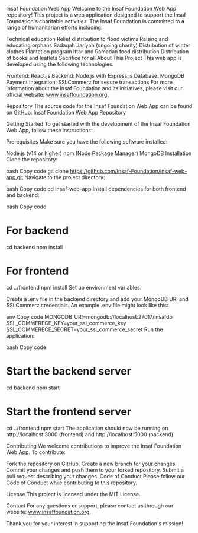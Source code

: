 Insaf Foundation Web App
Welcome to the Insaf Foundation Web App repository! This project is a web application designed to support the Insaf Foundation's charitable activities. The Insaf Foundation is committed to a range of humanitarian efforts including:

Technical education
Relief distribution to flood victims
Raising and educating orphans
Sadaqah Jariyah (ongoing charity)
Distribution of winter clothes
Plantation program
Iftar and Ramadan food distribution
Distribution of books and leaflets
Sacrifice for all
About This Project
This web app is developed using the following technologies:

Frontend: React.js
Backend: Node.js with Express.js
Database: MongoDB
Payment Integration: SSLCommerz for secure transactions
For more information about the Insaf Foundation and its initiatives, please visit our official website: www.insaffoundation.org.

Repository
The source code for the Insaf Foundation Web App can be found on GitHub: Insaf Foundation Web App Repository

Getting Started
To get started with the development of the Insaf Foundation Web App, follow these instructions:

Prerequisites
Make sure you have the following software installed:

Node.js (v14 or higher)
npm (Node Package Manager)
MongoDB
Installation
Clone the repository:

bash
Copy code
git clone https://github.com/Insaf-Foundation/insaf-web-app.git
Navigate to the project directory:

bash
Copy code
cd insaf-web-app
Install dependencies for both frontend and backend:

bash
Copy code
# For backend
cd backend
npm install

# For frontend
cd ../frontend
npm install
Set up environment variables:

Create a .env file in the backend directory and add your MongoDB URI and SSLCommerz credentials. An example .env file might look like this:

env
Copy code
MONGODB_URI=mongodb://localhost:27017/insafdb
SSL_COMMERECE_KEY=your_ssl_commerce_key
SSL_COMMERECE_SECRET=your_ssl_commerce_secret
Run the application:

bash
Copy code
# Start the backend server
cd backend
npm start

# Start the frontend server
cd ../frontend
npm start
The application should now be running on http://localhost:3000 (frontend) and http://localhost:5000 (backend).

Contributing
We welcome contributions to improve the Insaf Foundation Web App. To contribute:

Fork the repository on GitHub.
Create a new branch for your changes.
Commit your changes and push them to your forked repository.
Submit a pull request describing your changes.
Code of Conduct
Please follow our Code of Conduct while contributing to this repository.

License
This project is licensed under the MIT License.

Contact
For any questions or support, please contact us through our website: www.insaffoundation.org.

Thank you for your interest in supporting the Insaf Foundation's mission!
